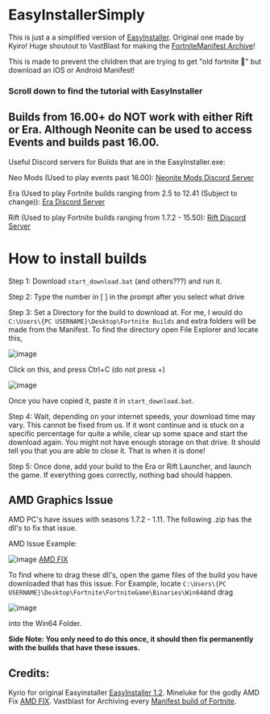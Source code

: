 # EasyInstallerSimply

This is just a a simplified version of [EasyInstaller](https://github.com/Kyiro/Fortnite-ManifestsArchive). Original one made by Kyiro!
Huge shoutout to VastBlast for making the [FortniteManifest Archive](https://github.com/VastBlast/FortniteManifestArchive)!

This is made to prevent the children that are trying to get "old fortnite 👶" but download an iOS or Android Manifest!

### Scroll down to find the tutorial with EasyInstaller

## Builds from 16.00+ do NOT work with either Rift or Era. Although Neonite can be used to access Events and builds past 16.00.

Useful Discord servers for Builds that are in the EasyInstaller.exe:

Neo Mods (Used to play events past 16.00): [Neonite Mods Discord Server](https://discord.gg/n9MAV7HZUk)

Era (Used to play Fortnite builds ranging from 2.5 to 12.41 (Subject to change)): [Era Discord Server](https://discord.gg/Erafn)

Rift (Used to play Fortnite builds ranging from 1.7.2 - 15.50): [Rift Discord Server](https://discord.gg/Riftfn)




# How to install builds

Step 1: Download `start_download.bat` (and others???) and run it.

Step 2: Type the number in [ ] in the prompt after you select what drive

Step 3: Set a Directory for the build to download at. For me, I would do `C:\Users\{PC USERNAME}\Desktop\Fortnite Builds` and extra folders will be made from the Manifest.
To find the directory open File Explorer and locate this,

![image](https://user-images.githubusercontent.com/104956918/174331164-20a2deec-8344-4b47-acd1-035df4382de8.png)

Click on this, and press Ctrl+C (do not press +)

![image](https://user-images.githubusercontent.com/104956918/174331200-4c3c4101-1261-437a-b62d-477e12c0c5d4.png)

Once you have copied it, paste it in `start_download.bat`.

Step 4: Wait, depending on your internet speeds, your download time may vary. This cannot be fixed from us. If it wont continue and is stuck on a specific percentage for quite a while, clear up some space and start the download again. You might not have enough storage on that drive. It should tell you that you are able to close it. That is when it is done!

Step 5: Once done, add your build to the Era or Rift Launcher, and launch the game. If everything goes correctly, nothing bad should happen.


## AMD Graphics Issue


AMD PC's have issues with seasons 1.7.2 - 1.11. The following .zip has the dll's to fix that issue.

AMD Issue Example:

![image](https://user-images.githubusercontent.com/104956918/174333229-8b9795a3-ff25-4b78-bee6-bee1a4b845be.png)
[AMD FIX](https://github.com/akos0511/EasyInstallerSimply/files/8928971/AMD_Fix_1.zip)

To find where to drag these dll's, open the game files of the build you have downloaded that has this issue.
For Example, locate `C:\Users\{PC USERNAME}\Desktop\Fortnite\FortniteGame\Binaries\Win64`and drag 

![image](https://user-images.githubusercontent.com/104956918/174334399-08cb122e-658e-47a7-972f-745f76747c02.png)

into the Win64 Folder.

**Side Note: You only need to do this once, it should then fix permanently with the builds that have these issues.**



## Credits:

Kyrio for original Easyinstaller [EasyInstaller 1.2](https://github.com/Kyiro/Fortnite-ManifestsArchive).
Mineluke for the godly AMD Fix [AMD FIX](https://github.com/akos0511/EasyInstallerSimply/files/8928971/AMD_Fix_1.zip).
Vastblast for Archiving every [Manifest build of Fortnite](https://github.com/VastBlast/FortniteManifestArchive).
